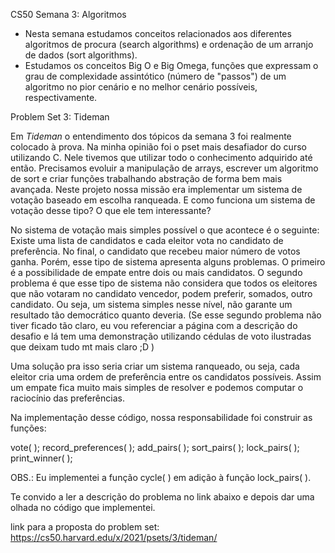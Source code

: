 CS50 Semana 3: Algoritmos

- Nesta semana estudamos conceitos relacionados aos diferentes algoritmos de procura (search algorithms) e ordenação de um arranjo de dados (sort algorithms).
- Estudamos os conceitos Big O e Big Omega, funções que expressam o grau de complexidade assintótico (número de "passos") de um algoritmo no pior cenário e no melhor cenário possíveis, respectivamente.

Problem Set 3: Tideman

Em *Tideman* o entendimento dos tópicos da semana 3 foi realmente colocado à prova. Na minha opinião foi o pset mais desafiador do curso utilizando C. Nele tivemos que utilizar todo o conhecimento adquirido até então. Precisamos evoluir a manipulação de arrays, escrever um algoritmo de sort e criar funções trabalhando abstração de forma bem mais avançada. Neste projeto nossa missão era implementar um sistema de votação baseado em escolha ranqueada. E como funciona um sistema de votação desse tipo? O que ele tem interessante? 

No sistema de votação mais simples possível o que acontece é o seguinte: Existe uma lista de candidatos e cada eleitor vota no candidato de preferência. No final, o candidato que recebeu maior número de votos ganha. Porém, esse tipo de sistema apresenta alguns problemas. O primeiro é a possibilidade de empate entre dois ou mais candidatos. O segundo problema é que esse tipo de sistema não considera que todos os eleitores que não votaram no candidato vencedor, podem preferir, somados, outro candidato. Ou seja, um sistema simples nesse nível, não garante um resultado tão democrático quanto deveria. (Se esse segundo problema não tiver ficado tão claro, eu vou referenciar a página com a descrição do desafio e lá tem uma demonstração utilizando cédulas de voto ilustradas que deixam tudo mt mais claro ;D )

Uma solução pra isso seria criar um sistema ranqueado, ou seja, cada eleitor cria uma ordem de preferência entre os candidatos possíveis. Assim um empate fica muito mais simples de resolver e podemos computar o raciocínio das preferências. 

Na implementação desse código, nossa responsabilidade foi construir as funções:

vote( );
record_preferences( );
add_pairs( ); 
sort_pairs( );
lock_pairs( );
print_winner( );

OBS.: Eu implementei a função cycle( ) em adição à função lock_pairs( ). 

Te convido a ler a descrição do problema no link abaixo e depois dar uma olhada no código que implementei.

link para a proposta do problem set: https://cs50.harvard.edu/x/2021/psets/3/tideman/
